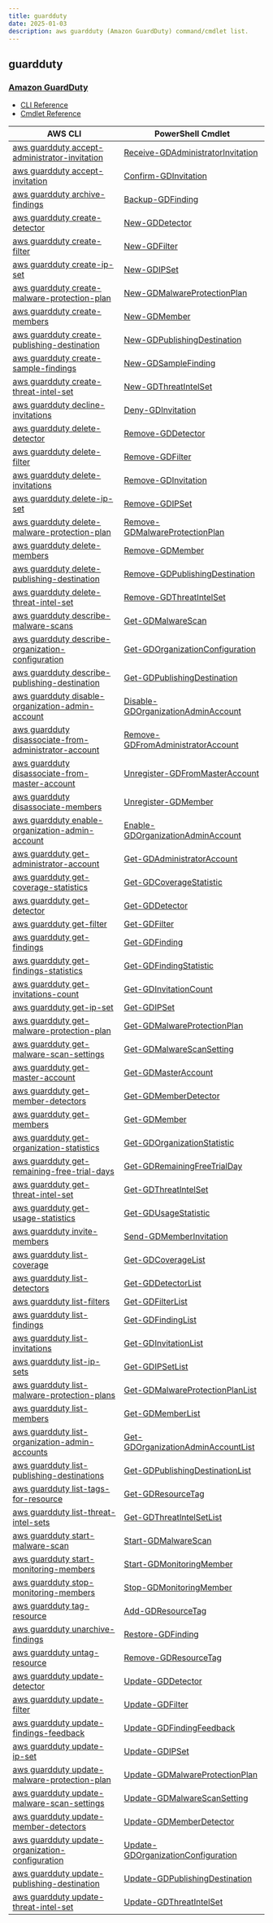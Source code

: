```yaml
---
title: guardduty
date: 2025-01-03
description: aws guardduty (Amazon GuardDuty) command/cmdlet list.
---
```


## guardduty

### [Amazon GuardDuty](https://aws.amazon.com/guardduty/)

* [CLI Reference](https://awscli.amazonaws.com/v2/documentation/api/latest/reference/guardduty/index.html)
* [Cmdlet Reference](https://docs.aws.amazon.com/powershell/latest/reference/items/Amazon_GuardDuty_cmdlets.html)

|AWS CLI|PowerShell Cmdlet|
|----|----|
|[aws guardduty accept-administrator-invitation](https://awscli.amazonaws.com/v2/documentation/api/latest/reference/guardduty/accept-administrator-invitation.html)|[Receive-GDAdministratorInvitation](https://docs.aws.amazon.com/powershell/latest/reference/items/Receive-GDAdministratorInvitation.html)|
|[aws guardduty accept-invitation](https://awscli.amazonaws.com/v2/documentation/api/latest/reference/guardduty/accept-invitation.html)|[Confirm-GDInvitation](https://docs.aws.amazon.com/powershell/latest/reference/items/Confirm-GDInvitation.html)|
|[aws guardduty archive-findings](https://awscli.amazonaws.com/v2/documentation/api/latest/reference/guardduty/archive-findings.html)|[Backup-GDFinding](https://docs.aws.amazon.com/powershell/latest/reference/items/Backup-GDFinding.html)|
|[aws guardduty create-detector](https://awscli.amazonaws.com/v2/documentation/api/latest/reference/guardduty/create-detector.html)|[New-GDDetector](https://docs.aws.amazon.com/powershell/latest/reference/items/New-GDDetector.html)|
|[aws guardduty create-filter](https://awscli.amazonaws.com/v2/documentation/api/latest/reference/guardduty/create-filter.html)|[New-GDFilter](https://docs.aws.amazon.com/powershell/latest/reference/items/New-GDFilter.html)|
|[aws guardduty create-ip-set](https://awscli.amazonaws.com/v2/documentation/api/latest/reference/guardduty/create-ip-set.html)|[New-GDIPSet](https://docs.aws.amazon.com/powershell/latest/reference/items/New-GDIPSet.html)|
|[aws guardduty create-malware-protection-plan](https://awscli.amazonaws.com/v2/documentation/api/latest/reference/guardduty/create-malware-protection-plan.html)|[New-GDMalwareProtectionPlan](https://docs.aws.amazon.com/powershell/latest/reference/items/New-GDMalwareProtectionPlan.html)|
|[aws guardduty create-members](https://awscli.amazonaws.com/v2/documentation/api/latest/reference/guardduty/create-members.html)|[New-GDMember](https://docs.aws.amazon.com/powershell/latest/reference/items/New-GDMember.html)|
|[aws guardduty create-publishing-destination](https://awscli.amazonaws.com/v2/documentation/api/latest/reference/guardduty/create-publishing-destination.html)|[New-GDPublishingDestination](https://docs.aws.amazon.com/powershell/latest/reference/items/New-GDPublishingDestination.html)|
|[aws guardduty create-sample-findings](https://awscli.amazonaws.com/v2/documentation/api/latest/reference/guardduty/create-sample-findings.html)|[New-GDSampleFinding](https://docs.aws.amazon.com/powershell/latest/reference/items/New-GDSampleFinding.html)|
|[aws guardduty create-threat-intel-set](https://awscli.amazonaws.com/v2/documentation/api/latest/reference/guardduty/create-threat-intel-set.html)|[New-GDThreatIntelSet](https://docs.aws.amazon.com/powershell/latest/reference/items/New-GDThreatIntelSet.html)|
|[aws guardduty decline-invitations](https://awscli.amazonaws.com/v2/documentation/api/latest/reference/guardduty/decline-invitations.html)|[Deny-GDInvitation](https://docs.aws.amazon.com/powershell/latest/reference/items/Deny-GDInvitation.html)|
|[aws guardduty delete-detector](https://awscli.amazonaws.com/v2/documentation/api/latest/reference/guardduty/delete-detector.html)|[Remove-GDDetector](https://docs.aws.amazon.com/powershell/latest/reference/items/Remove-GDDetector.html)|
|[aws guardduty delete-filter](https://awscli.amazonaws.com/v2/documentation/api/latest/reference/guardduty/delete-filter.html)|[Remove-GDFilter](https://docs.aws.amazon.com/powershell/latest/reference/items/Remove-GDFilter.html)|
|[aws guardduty delete-invitations](https://awscli.amazonaws.com/v2/documentation/api/latest/reference/guardduty/delete-invitations.html)|[Remove-GDInvitation](https://docs.aws.amazon.com/powershell/latest/reference/items/Remove-GDInvitation.html)|
|[aws guardduty delete-ip-set](https://awscli.amazonaws.com/v2/documentation/api/latest/reference/guardduty/delete-ip-set.html)|[Remove-GDIPSet](https://docs.aws.amazon.com/powershell/latest/reference/items/Remove-GDIPSet.html)|
|[aws guardduty delete-malware-protection-plan](https://awscli.amazonaws.com/v2/documentation/api/latest/reference/guardduty/delete-malware-protection-plan.html)|[Remove-GDMalwareProtectionPlan](https://docs.aws.amazon.com/powershell/latest/reference/items/Remove-GDMalwareProtectionPlan.html)|
|[aws guardduty delete-members](https://awscli.amazonaws.com/v2/documentation/api/latest/reference/guardduty/delete-members.html)|[Remove-GDMember](https://docs.aws.amazon.com/powershell/latest/reference/items/Remove-GDMember.html)|
|[aws guardduty delete-publishing-destination](https://awscli.amazonaws.com/v2/documentation/api/latest/reference/guardduty/delete-publishing-destination.html)|[Remove-GDPublishingDestination](https://docs.aws.amazon.com/powershell/latest/reference/items/Remove-GDPublishingDestination.html)|
|[aws guardduty delete-threat-intel-set](https://awscli.amazonaws.com/v2/documentation/api/latest/reference/guardduty/delete-threat-intel-set.html)|[Remove-GDThreatIntelSet](https://docs.aws.amazon.com/powershell/latest/reference/items/Remove-GDThreatIntelSet.html)|
|[aws guardduty describe-malware-scans](https://awscli.amazonaws.com/v2/documentation/api/latest/reference/guardduty/describe-malware-scans.html)|[Get-GDMalwareScan](https://docs.aws.amazon.com/powershell/latest/reference/items/Get-GDMalwareScan.html)|
|[aws guardduty describe-organization-configuration](https://awscli.amazonaws.com/v2/documentation/api/latest/reference/guardduty/describe-organization-configuration.html)|[Get-GDOrganizationConfiguration](https://docs.aws.amazon.com/powershell/latest/reference/items/Get-GDOrganizationConfiguration.html)|
|[aws guardduty describe-publishing-destination](https://awscli.amazonaws.com/v2/documentation/api/latest/reference/guardduty/describe-publishing-destination.html)|[Get-GDPublishingDestination](https://docs.aws.amazon.com/powershell/latest/reference/items/Get-GDPublishingDestination.html)|
|[aws guardduty disable-organization-admin-account](https://awscli.amazonaws.com/v2/documentation/api/latest/reference/guardduty/disable-organization-admin-account.html)|[Disable-GDOrganizationAdminAccount](https://docs.aws.amazon.com/powershell/latest/reference/items/Disable-GDOrganizationAdminAccount.html)|
|[aws guardduty disassociate-from-administrator-account](https://awscli.amazonaws.com/v2/documentation/api/latest/reference/guardduty/disassociate-from-administrator-account.html)|[Remove-GDFromAdministratorAccount](https://docs.aws.amazon.com/powershell/latest/reference/items/Remove-GDFromAdministratorAccount.html)|
|[aws guardduty disassociate-from-master-account](https://awscli.amazonaws.com/v2/documentation/api/latest/reference/guardduty/disassociate-from-master-account.html)|[Unregister-GDFromMasterAccount](https://docs.aws.amazon.com/powershell/latest/reference/items/Unregister-GDFromMasterAccount.html)|
|[aws guardduty disassociate-members](https://awscli.amazonaws.com/v2/documentation/api/latest/reference/guardduty/disassociate-members.html)|[Unregister-GDMember](https://docs.aws.amazon.com/powershell/latest/reference/items/Unregister-GDMember.html)|
|[aws guardduty enable-organization-admin-account](https://awscli.amazonaws.com/v2/documentation/api/latest/reference/guardduty/enable-organization-admin-account.html)|[Enable-GDOrganizationAdminAccount](https://docs.aws.amazon.com/powershell/latest/reference/items/Enable-GDOrganizationAdminAccount.html)|
|[aws guardduty get-administrator-account](https://awscli.amazonaws.com/v2/documentation/api/latest/reference/guardduty/get-administrator-account.html)|[Get-GDAdministratorAccount](https://docs.aws.amazon.com/powershell/latest/reference/items/Get-GDAdministratorAccount.html)|
|[aws guardduty get-coverage-statistics](https://awscli.amazonaws.com/v2/documentation/api/latest/reference/guardduty/get-coverage-statistics.html)|[Get-GDCoverageStatistic](https://docs.aws.amazon.com/powershell/latest/reference/items/Get-GDCoverageStatistic.html)|
|[aws guardduty get-detector](https://awscli.amazonaws.com/v2/documentation/api/latest/reference/guardduty/get-detector.html)|[Get-GDDetector](https://docs.aws.amazon.com/powershell/latest/reference/items/Get-GDDetector.html)|
|[aws guardduty get-filter](https://awscli.amazonaws.com/v2/documentation/api/latest/reference/guardduty/get-filter.html)|[Get-GDFilter](https://docs.aws.amazon.com/powershell/latest/reference/items/Get-GDFilter.html)|
|[aws guardduty get-findings](https://awscli.amazonaws.com/v2/documentation/api/latest/reference/guardduty/get-findings.html)|[Get-GDFinding](https://docs.aws.amazon.com/powershell/latest/reference/items/Get-GDFinding.html)|
|[aws guardduty get-findings-statistics](https://awscli.amazonaws.com/v2/documentation/api/latest/reference/guardduty/get-findings-statistics.html)|[Get-GDFindingStatistic](https://docs.aws.amazon.com/powershell/latest/reference/items/Get-GDFindingStatistic.html)|
|[aws guardduty get-invitations-count](https://awscli.amazonaws.com/v2/documentation/api/latest/reference/guardduty/get-invitations-count.html)|[Get-GDInvitationCount](https://docs.aws.amazon.com/powershell/latest/reference/items/Get-GDInvitationCount.html)|
|[aws guardduty get-ip-set](https://awscli.amazonaws.com/v2/documentation/api/latest/reference/guardduty/get-ip-set.html)|[Get-GDIPSet](https://docs.aws.amazon.com/powershell/latest/reference/items/Get-GDIPSet.html)|
|[aws guardduty get-malware-protection-plan](https://awscli.amazonaws.com/v2/documentation/api/latest/reference/guardduty/get-malware-protection-plan.html)|[Get-GDMalwareProtectionPlan](https://docs.aws.amazon.com/powershell/latest/reference/items/Get-GDMalwareProtectionPlan.html)|
|[aws guardduty get-malware-scan-settings](https://awscli.amazonaws.com/v2/documentation/api/latest/reference/guardduty/get-malware-scan-settings.html)|[Get-GDMalwareScanSetting](https://docs.aws.amazon.com/powershell/latest/reference/items/Get-GDMalwareScanSetting.html)|
|[aws guardduty get-master-account](https://awscli.amazonaws.com/v2/documentation/api/latest/reference/guardduty/get-master-account.html)|[Get-GDMasterAccount](https://docs.aws.amazon.com/powershell/latest/reference/items/Get-GDMasterAccount.html)|
|[aws guardduty get-member-detectors](https://awscli.amazonaws.com/v2/documentation/api/latest/reference/guardduty/get-member-detectors.html)|[Get-GDMemberDetector](https://docs.aws.amazon.com/powershell/latest/reference/items/Get-GDMemberDetector.html)|
|[aws guardduty get-members](https://awscli.amazonaws.com/v2/documentation/api/latest/reference/guardduty/get-members.html)|[Get-GDMember](https://docs.aws.amazon.com/powershell/latest/reference/items/Get-GDMember.html)|
|[aws guardduty get-organization-statistics](https://awscli.amazonaws.com/v2/documentation/api/latest/reference/guardduty/get-organization-statistics.html)|[Get-GDOrganizationStatistic](https://docs.aws.amazon.com/powershell/latest/reference/items/Get-GDOrganizationStatistic.html)|
|[aws guardduty get-remaining-free-trial-days](https://awscli.amazonaws.com/v2/documentation/api/latest/reference/guardduty/get-remaining-free-trial-days.html)|[Get-GDRemainingFreeTrialDay](https://docs.aws.amazon.com/powershell/latest/reference/items/Get-GDRemainingFreeTrialDay.html)|
|[aws guardduty get-threat-intel-set](https://awscli.amazonaws.com/v2/documentation/api/latest/reference/guardduty/get-threat-intel-set.html)|[Get-GDThreatIntelSet](https://docs.aws.amazon.com/powershell/latest/reference/items/Get-GDThreatIntelSet.html)|
|[aws guardduty get-usage-statistics](https://awscli.amazonaws.com/v2/documentation/api/latest/reference/guardduty/get-usage-statistics.html)|[Get-GDUsageStatistic](https://docs.aws.amazon.com/powershell/latest/reference/items/Get-GDUsageStatistic.html)|
|[aws guardduty invite-members](https://awscli.amazonaws.com/v2/documentation/api/latest/reference/guardduty/invite-members.html)|[Send-GDMemberInvitation](https://docs.aws.amazon.com/powershell/latest/reference/items/Send-GDMemberInvitation.html)|
|[aws guardduty list-coverage](https://awscli.amazonaws.com/v2/documentation/api/latest/reference/guardduty/list-coverage.html)|[Get-GDCoverageList](https://docs.aws.amazon.com/powershell/latest/reference/items/Get-GDCoverageList.html)|
|[aws guardduty list-detectors](https://awscli.amazonaws.com/v2/documentation/api/latest/reference/guardduty/list-detectors.html)|[Get-GDDetectorList](https://docs.aws.amazon.com/powershell/latest/reference/items/Get-GDDetectorList.html)|
|[aws guardduty list-filters](https://awscli.amazonaws.com/v2/documentation/api/latest/reference/guardduty/list-filters.html)|[Get-GDFilterList](https://docs.aws.amazon.com/powershell/latest/reference/items/Get-GDFilterList.html)|
|[aws guardduty list-findings](https://awscli.amazonaws.com/v2/documentation/api/latest/reference/guardduty/list-findings.html)|[Get-GDFindingList](https://docs.aws.amazon.com/powershell/latest/reference/items/Get-GDFindingList.html)|
|[aws guardduty list-invitations](https://awscli.amazonaws.com/v2/documentation/api/latest/reference/guardduty/list-invitations.html)|[Get-GDInvitationList](https://docs.aws.amazon.com/powershell/latest/reference/items/Get-GDInvitationList.html)|
|[aws guardduty list-ip-sets](https://awscli.amazonaws.com/v2/documentation/api/latest/reference/guardduty/list-ip-sets.html)|[Get-GDIPSetList](https://docs.aws.amazon.com/powershell/latest/reference/items/Get-GDIPSetList.html)|
|[aws guardduty list-malware-protection-plans](https://awscli.amazonaws.com/v2/documentation/api/latest/reference/guardduty/list-malware-protection-plans.html)|[Get-GDMalwareProtectionPlanList](https://docs.aws.amazon.com/powershell/latest/reference/items/Get-GDMalwareProtectionPlanList.html)|
|[aws guardduty list-members](https://awscli.amazonaws.com/v2/documentation/api/latest/reference/guardduty/list-members.html)|[Get-GDMemberList](https://docs.aws.amazon.com/powershell/latest/reference/items/Get-GDMemberList.html)|
|[aws guardduty list-organization-admin-accounts](https://awscli.amazonaws.com/v2/documentation/api/latest/reference/guardduty/list-organization-admin-accounts.html)|[Get-GDOrganizationAdminAccountList](https://docs.aws.amazon.com/powershell/latest/reference/items/Get-GDOrganizationAdminAccountList.html)|
|[aws guardduty list-publishing-destinations](https://awscli.amazonaws.com/v2/documentation/api/latest/reference/guardduty/list-publishing-destinations.html)|[Get-GDPublishingDestinationList](https://docs.aws.amazon.com/powershell/latest/reference/items/Get-GDPublishingDestinationList.html)|
|[aws guardduty list-tags-for-resource](https://awscli.amazonaws.com/v2/documentation/api/latest/reference/guardduty/list-tags-for-resource.html)|[Get-GDResourceTag](https://docs.aws.amazon.com/powershell/latest/reference/items/Get-GDResourceTag.html)|
|[aws guardduty list-threat-intel-sets](https://awscli.amazonaws.com/v2/documentation/api/latest/reference/guardduty/list-threat-intel-sets.html)|[Get-GDThreatIntelSetList](https://docs.aws.amazon.com/powershell/latest/reference/items/Get-GDThreatIntelSetList.html)|
|[aws guardduty start-malware-scan](https://awscli.amazonaws.com/v2/documentation/api/latest/reference/guardduty/start-malware-scan.html)|[Start-GDMalwareScan](https://docs.aws.amazon.com/powershell/latest/reference/items/Start-GDMalwareScan.html)|
|[aws guardduty start-monitoring-members](https://awscli.amazonaws.com/v2/documentation/api/latest/reference/guardduty/start-monitoring-members.html)|[Start-GDMonitoringMember](https://docs.aws.amazon.com/powershell/latest/reference/items/Start-GDMonitoringMember.html)|
|[aws guardduty stop-monitoring-members](https://awscli.amazonaws.com/v2/documentation/api/latest/reference/guardduty/stop-monitoring-members.html)|[Stop-GDMonitoringMember](https://docs.aws.amazon.com/powershell/latest/reference/items/Stop-GDMonitoringMember.html)|
|[aws guardduty tag-resource](https://awscli.amazonaws.com/v2/documentation/api/latest/reference/guardduty/tag-resource.html)|[Add-GDResourceTag](https://docs.aws.amazon.com/powershell/latest/reference/items/Add-GDResourceTag.html)|
|[aws guardduty unarchive-findings](https://awscli.amazonaws.com/v2/documentation/api/latest/reference/guardduty/unarchive-findings.html)|[Restore-GDFinding](https://docs.aws.amazon.com/powershell/latest/reference/items/Restore-GDFinding.html)|
|[aws guardduty untag-resource](https://awscli.amazonaws.com/v2/documentation/api/latest/reference/guardduty/untag-resource.html)|[Remove-GDResourceTag](https://docs.aws.amazon.com/powershell/latest/reference/items/Remove-GDResourceTag.html)|
|[aws guardduty update-detector](https://awscli.amazonaws.com/v2/documentation/api/latest/reference/guardduty/update-detector.html)|[Update-GDDetector](https://docs.aws.amazon.com/powershell/latest/reference/items/Update-GDDetector.html)|
|[aws guardduty update-filter](https://awscli.amazonaws.com/v2/documentation/api/latest/reference/guardduty/update-filter.html)|[Update-GDFilter](https://docs.aws.amazon.com/powershell/latest/reference/items/Update-GDFilter.html)|
|[aws guardduty update-findings-feedback](https://awscli.amazonaws.com/v2/documentation/api/latest/reference/guardduty/update-findings-feedback.html)|[Update-GDFindingFeedback](https://docs.aws.amazon.com/powershell/latest/reference/items/Update-GDFindingFeedback.html)|
|[aws guardduty update-ip-set](https://awscli.amazonaws.com/v2/documentation/api/latest/reference/guardduty/update-ip-set.html)|[Update-GDIPSet](https://docs.aws.amazon.com/powershell/latest/reference/items/Update-GDIPSet.html)|
|[aws guardduty update-malware-protection-plan](https://awscli.amazonaws.com/v2/documentation/api/latest/reference/guardduty/update-malware-protection-plan.html)|[Update-GDMalwareProtectionPlan](https://docs.aws.amazon.com/powershell/latest/reference/items/Update-GDMalwareProtectionPlan.html)|
|[aws guardduty update-malware-scan-settings](https://awscli.amazonaws.com/v2/documentation/api/latest/reference/guardduty/update-malware-scan-settings.html)|[Update-GDMalwareScanSetting](https://docs.aws.amazon.com/powershell/latest/reference/items/Update-GDMalwareScanSetting.html)|
|[aws guardduty update-member-detectors](https://awscli.amazonaws.com/v2/documentation/api/latest/reference/guardduty/update-member-detectors.html)|[Update-GDMemberDetector](https://docs.aws.amazon.com/powershell/latest/reference/items/Update-GDMemberDetector.html)|
|[aws guardduty update-organization-configuration](https://awscli.amazonaws.com/v2/documentation/api/latest/reference/guardduty/update-organization-configuration.html)|[Update-GDOrganizationConfiguration](https://docs.aws.amazon.com/powershell/latest/reference/items/Update-GDOrganizationConfiguration.html)|
|[aws guardduty update-publishing-destination](https://awscli.amazonaws.com/v2/documentation/api/latest/reference/guardduty/update-publishing-destination.html)|[Update-GDPublishingDestination](https://docs.aws.amazon.com/powershell/latest/reference/items/Update-GDPublishingDestination.html)|
|[aws guardduty update-threat-intel-set](https://awscli.amazonaws.com/v2/documentation/api/latest/reference/guardduty/update-threat-intel-set.html)|[Update-GDThreatIntelSet](https://docs.aws.amazon.com/powershell/latest/reference/items/Update-GDThreatIntelSet.html)|


